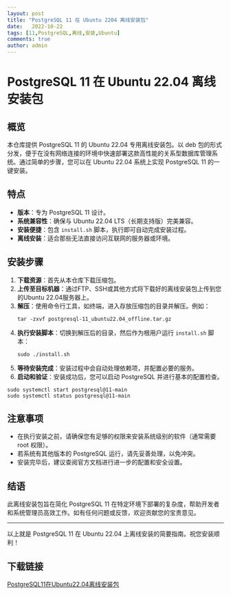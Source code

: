 ```yaml
---
layout: post
title: "PostgreSQL 11 在 Ubuntu 2204 离线安装包"
date:   2022-10-22
tags: [11,PostgreSQL,离线,安装,Ubuntu]
comments: true
author: admin
---
```

# PostgreSQL 11 在 Ubuntu 22.04 离线安装包

## 概览

本仓库提供 PostgreSQL 11 的 Ubuntu 22.04 专用离线安装包。以 deb 包的形式分发，便于在没有网络连接的环境中快速部署这款高性能的关系型数据库管理系统。通过简单的步骤，您可以在 Ubuntu 22.04 系统上实现 PostgreSQL 11 的一键安装。

## 特点

- **版本**：专为 PostgreSQL 11 设计。
- **系统兼容性**：确保与 Ubuntu 22.04 LTS（长期支持版）完美兼容。
- **安装便捷**：包含 `install.sh` 脚本，执行即可自动完成安装过程。
- **离线安装**：适合那些无法直接访问互联网的服务器或环境。

## 安装步骤

1. **下载资源**：首先从本仓库下载压缩包。
2. **上传至目标机器**：通过FTP、SSH或其他方式将下载好的离线安装包上传到您的Ubuntu 22.04服务器上。
3. **解压**：使用命令行工具，如终端，进入存放压缩包的目录并解压。例如：
   ```shell
   tar -zxvf postgresql-11_ubuntu22.04_offline.tar.gz
   ```
4. **执行安装脚本**：切换到解压后的目录，然后作为根用户运行 `install.sh` 脚本：
   ```shell
   sudo ./install.sh
   ```
5. **等待安装完成**：安装过程中会自动处理依赖项，并配置必要的服务。
6. **启动和验证**：安装成功后，您可以启动 PostgreSQL 并进行基本的配置检查。

```shell
sudo systemctl start postgresql@11-main
sudo systemctl status postgresql@11-main
```

## 注意事项

- 在执行安装之前，请确保您有足够的权限来安装系统级别的软件（通常需要 root 权限）。
- 若系统有其他版本的 PostgreSQL 运行，请先妥善处理，以免冲突。
- 安装完毕后，建议查阅官方文档进行进一步的配置和安全设置。

## 结语

此离线安装包旨在简化 PostgreSQL 11 在特定环境下部署的复杂度，帮助开发者和系统管理员高效工作。如有任何问题或反馈，欢迎贡献您的宝贵意见。

---

以上就是 PostgreSQL 11 在 Ubuntu 22.04 上离线安装的简要指南。祝您安装顺利！

## 下载链接

[PostgreSQL11在Ubuntu22.04离线安装包](https://pan.quark.cn/s/0b822d887bf3)